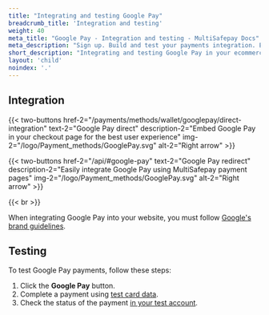 ```yaml
---
title: "Integrating and testing Google Pay"
breadcrumb_title: 'Integration and testing'
weight: 40
meta_title: "Google Pay - Integration and testing - MultiSafepay Docs"
meta_description: "Sign up. Build and test your payments integration. Explore our products and services. Use our API Reference, SDKs, and wrappers. Get support."
short_description: "Integrating and testing Google Pay in your ecommerce platform"
layout: 'child'
noindex: '.'
---
```


## Integration

{{< two-buttons href-2="/payments/methods/wallet/googlepay/direct-integration" text-2="Google Pay direct" description-2="Embed Google Pay in your checkout page for the best user experience" img-2="/logo/Payment_methods/GooglePay.svg" alt-2="Right arrow" >}}

{{< two-buttons href-2="/api/#google-pay" text-2="Google Pay redirect" description-2="Easily integrate Google Pay using MultiSafepay payment pages" img-2="/logo/Payment_methods/GooglePay.svg" alt-2="Right arrow" >}}

{{< br >}}

When integrating Google Pay into your website, you must follow [Google's brand guidelines](https://developers.google.com/pay/api/web/guides/brand-guidelines).

## Testing

To test Google Pay payments, follow these steps:

1. Click the **Google Pay** button.  
2. Complete a payment using [test card data](/testing/test-payment-details/#credit-and-debit-cards).
3. Check the status of the payment [in your test account](https://testmerchant.multisafepay.com/).
